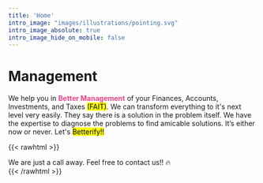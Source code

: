 ```yaml
---
title: 'Home'
intro_image: "images/illustrations/pointing.svg"
intro_image_absolute: true
intro_image_hide_on_mobile: false
---
```


# Management

We help you in <typewritten-text repeat><b>Better Management</b></typewritten-text> of your Finances, Accounts, Investments, and Taxes <mark>(FAIT)</mark>. We can transform everything to it's next level very easily. They say there is a solution in the problem itself. We have the expertise to diagnose the problems to find amicable solutions. It’s either now or never. Let's <mark>Betterify!!</mark>

{{< rawhtml >}}
<div class="alert alert-primary" role="alert">
  We are just a call away. Feel free to contact us!! 🔥
</div>
{{< /rawhtml >}}

<style>
typewritten-text {
  font-weight: bold;
  color: #f24088;  
}
</style>